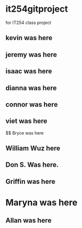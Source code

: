 # it254gitproject
for IT254 class project

## kevin was here
## jeremy was here
## isaac was here
## dianna was here
## connor was here
## viet was here
$$ Bryce was here
## William Wuz here
## Don S. Was here.
## Griffin was here
# Maryna was here
## Allan was here
